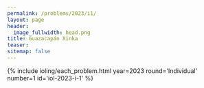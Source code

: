 ```yaml
---
permalink: /problems/2023/i1/
layout: page
header:
  image_fullwidth: head.png
title: Guazacapán Xinka
teaser: 
sitemap: false
---
```


{% include ioling/each_problem.html year=2023 round='Individual' number=1 id='iol-2023-i-1' %}